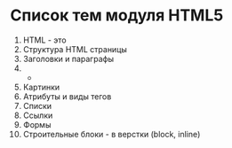 # Список тем модуля HTML5

1. HTML - это
2. Структура HTML страницы
3. Заголовки и параграфы
4. -
5. Картинки
6. Атрибуты и виды тегов
7. Списки
8. Ссылки
9. Формы
10. Строительные блоки - в верстки (block, inline)
